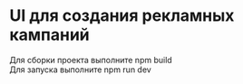 # UI для создания рекламных кампаний

Для сборки проекта выполните npm build\
Для запуска выполните npm run dev